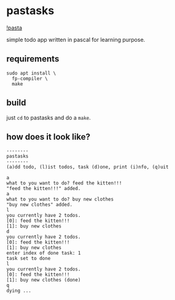 # pastasks

[!pasta](pasta.png)

simple todo app written in pascal for learning purpose.

## requirements

```
sudo apt install \
  fp-compiler \
  make
```

## build

just `cd` to pastasks and do a `make`.

## how does it look like?

```
--------
pastasks
--------
(a)dd todo, (l)ist todos, task (d)one, print (i)nfo, (q)uit

a         
what to you want to do? feed the kitten!!!
"feed the kitten!!!" added.
a
what to you want to do? buy new clothes
"buy new clothes" added.
l
you currently have 2 todos.
[0]: feed the kitten!!!
[1]: buy new clothes
d
you currently have 2 todos.
[0]: feed the kitten!!!
[1]: buy new clothes
enter index of done task: 1
task set to done
l
you currently have 2 todos.
[0]: feed the kitten!!!
[1]: buy new clothes (done)
q
dying ...
```
